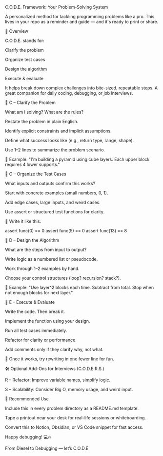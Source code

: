 C.O.D.E. Framework: Your Problem-Solving System

A personalized method for tackling programming problems like a pro. This lives in your repo as a reminder and guide — and it's ready to print or share.

🧩 Overview

C.O.D.E. stands for:

Clarify the problem

Organize test cases

Design the algorithm

Execute & evaluate

It helps break down complex challenges into bite-sized, repeatable steps. A great companion for daily coding, debugging, or job interviews.

🔹 C – Clarify the Problem

What am I solving? What are the rules?

Restate the problem in plain English.

Identify explicit constraints and implicit assumptions.

Define what success looks like (e.g., return type, range, shape).

Use 1–2 lines to summarize the problem scenario.

🧠 Example: "I'm building a pyramid using cube layers. Each upper block requires 4 lower supports."

🔹 O – Organize the Test Cases

What inputs and outputs confirm this works?

Start with concrete examples (small numbers, 0, 1).

Add edge cases, large inputs, and weird cases.

Use assert or structured test functions for clarity.

🧠 Write it like this:

assert func(0) == 0
assert func(5) == 0
assert func(13) == 8

🔹 D – Design the Algorithm

What are the steps from input to output?

Write logic as a numbered list or pseudocode.

Work through 1–2 examples by hand.

Choose your control structures (loop? recursion? stack?).

🧠 Example: "Use layer^2 blocks each time. Subtract from total. Stop when not enough blocks for next layer."

🔹 E – Execute & Evaluate

Write the code. Then break it.

Implement the function using your design.

Run all test cases immediately.

Refactor for clarity or performance.

Add comments only if they clarify why, not what.

🧠 Once it works, try rewriting in one fewer line for fun.

🛠 Optional Add-Ons for Interviews (C.O.D.E.R.S.)

R – Refactor: Improve variable names, simplify logic.

S – Scalability: Consider Big O, memory usage, and weird input.

📌 Recommended Use

Include this in every problem directory as a README.md template.

Tape a printout near your desk for real-life sessions or whiteboarding.

Convert this to Notion, Obsidian, or VS Code snippet for fast access.

Happy debugging! 💻🔥

From Diesel to Debugging — let’s C.O.D.E